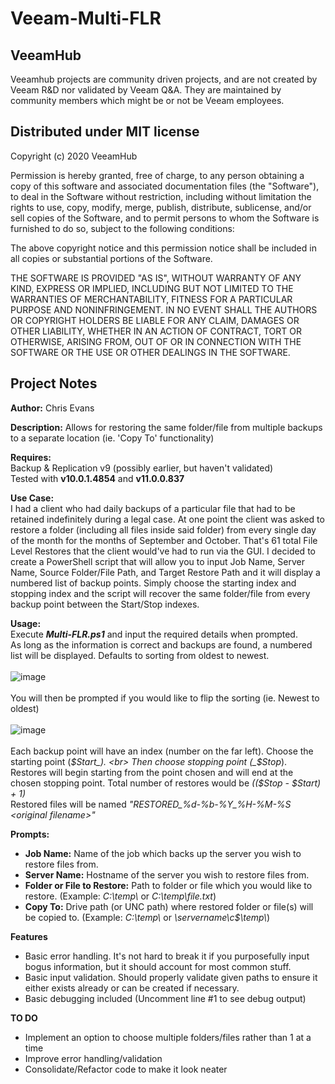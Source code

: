 # Veeam-Multi-FLR

## VeeamHub
Veeamhub projects are community driven projects, and are not created by Veeam R&D nor validated by Veeam Q&A. They are maintained by community members which might be or not be Veeam employees. 

## Distributed under MIT license
Copyright (c) 2020 VeeamHub

Permission is hereby granted, free of charge, to any person obtaining a copy of this software and associated documentation files (the "Software"), to deal in the Software without restriction, including without limitation the rights to use, copy, modify, merge, publish, distribute, sublicense, and/or sell copies of the Software, and to permit persons to whom the Software is furnished to do so, subject to the following conditions:

The above copyright notice and this permission notice shall be included in all copies or substantial portions of the Software.

THE SOFTWARE IS PROVIDED "AS IS", WITHOUT WARRANTY OF ANY KIND, EXPRESS OR IMPLIED, INCLUDING BUT NOT LIMITED TO THE WARRANTIES OF MERCHANTABILITY, FITNESS FOR A PARTICULAR PURPOSE AND NONINFRINGEMENT. IN NO EVENT SHALL THE AUTHORS OR COPYRIGHT HOLDERS BE LIABLE FOR ANY CLAIM, DAMAGES OR OTHER LIABILITY, WHETHER IN AN ACTION OF CONTRACT, TORT OR OTHERWISE, ARISING FROM, OUT OF OR IN CONNECTION WITH THE SOFTWARE OR THE USE OR OTHER DEALINGS IN THE SOFTWARE.

## Project Notes
**Author:** Chris Evans

**Description:**
Allows for restoring the same folder/file from multiple backups to a separate location (ie. 'Copy To' functionality)

**Requires:** <br>
Backup & Replication v9 (possibly earlier, but haven't validated)<br>
Tested with **v10.0.1.4854** and **v11.0.0.837**

**Use Case:** <br>
I had a client who had daily backups of a particular file that had to be retained indefinitely during a legal case. At one point the client was asked to restore a folder (including all files inside said folder) from every single day of the month for the months of September and October. That's 61 total File Level Restores that the client would've had to run via the GUI. I decided to create a PowerShell script that will allow you to input Job Name, Server Name, Source Folder/File Path, and Target Restore Path and it will display a numbered list of backup points. Simply choose the starting index and stopping index and the script will recover the same folder/file from every backup point between the Start/Stop indexes.

**Usage:** <br>
Execute **_Multi-FLR.ps1_** and input the required details when prompted. <br>
As long as the information is correct and backups are found, a numbered list will be displayed. Defaults to sorting from oldest to newest. <br><br>
![image](https://user-images.githubusercontent.com/22597403/109668164-e24fc700-7b3e-11eb-956e-9ad4721ae5b4.png) <br><br>
You will then be prompted if you would like to flip the sorting (ie. Newest to oldest) <br><br>
![image](https://user-images.githubusercontent.com/22597403/109668195-eb409880-7b3e-11eb-8a67-981f59a3a176.png) <br><br>
Each backup point will have an index (number on the far left). Choose the starting point (_$Start_). <br>
Then choose stopping point (_$Stop_). <br>
Restores will begin starting from the point chosen and will end at the chosen stopping point. Total number of restores would be _(($Stop - $Start) + 1)_ <br>
Restored files will be named *"RESTORED_%d-%b-%Y_%H-%M-%S \<original filename\>"* <br>

**Prompts:**
* **Job Name:** Name of the job which backs up the server you wish to restore files from.
* **Server Name:** Hostname of the server you wish to restore files from.
* **Folder or File to Restore:** Path to folder or file which you would like to restore. (Example: _C:\temp\\_ or _C:\temp\file.txt_)
* **Copy To:** Drive path (or UNC path) where restored folder or file(s) will be copied to. (Example: _C:\temp\\_ or _\\servername\c$\temp\\_)

**Features**
* Basic error handling. It's not hard to break it if you purposefully input bogus information, but it should account for most common stuff.
* Basic input validation. Should properly validate given paths to ensure it either exists already or can be created if necessary.
* Basic debugging included (Uncomment line #1 to see debug output)

**TO DO**
* Implement an option to choose multiple folders/files rather than 1 at a time
* Improve error handling/validation
* Consolidate/Refactor code to make it look neater

